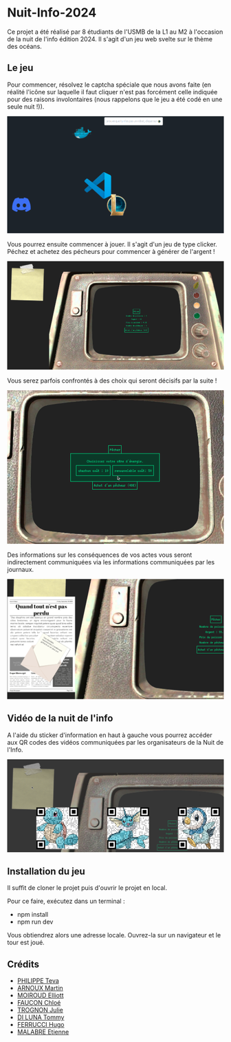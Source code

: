 # Nuit-Info-2024

Ce projet a été réalisé par 8 étudiants de l'USMB de la L1 au M2 à l'occasion de la nuit de l'info édition 2024. Il s'agit d'un jeu web svelte sur le thème des océans.

## Le jeu

Pour commencer, résolvez le captcha spéciale que nous avons faite (en réalité l'icône sur laquelle il faut cliquer n'est pas forcément celle indiquée pour des raisons involontaires (nous rappelons que le jeu a été codé en une seule nuit !)).

![Captcha](README_Assets/captcha.png)

Vous pourrez ensuite commencer à jouer. Il s'agit d'un jeu de type clicker. Péchez et achetez des pécheurs pour commencer à générer de l'argent !

![Jeu_debut](README_Assets/jeu_debut.png)

Vous serez parfois confrontés à des choix qui seront décisifs par la suite !

![Choix](README_Assets/choix.png)

Des informations sur les conséquences de vos actes vous seront indirectement communiquées via les informations communiquées par les journaux.

![Journal](README_Assets/journal.png)

## Vidéo de la nuit de l'info

A l'aide du sticker d'information en haut à gauche vous pourrez accéder aux QR codes des vidéos communiquées par les organisateurs de la Nuit de l'Info.

![Qr_Code](README_Assets/qr_code.png)

## Installation du jeu

Il suffit de cloner le projet puis d'ouvrir le projet en local.

Pour ce faire, exécutez dans un terminal :
- npm install
- npm run dev

Vous obtiendrez alors une adresse locale. Ouvrez-la sur un navigateur et le tour est joué.

## Crédits
- [PHILIPPE Teva](https://github.com/TevaPhilippe05)
- [ARNOUX Martin](https://github.com/MartinArnoux)
- [MOIROUD Elliott](https://github.com/moiroudelliott)
- [FAUCON Chloé](https://github.com/bulbiii)
- [TROGNON Julie](https://github.com/jtrognon)
- [DI LUNA Tommy](https://github.com/TommyDIL)
- [FERRUCCI Hugo](https://github.com/ModeusOperandis)
- [MALABRE Etienne](https://github.com/lasnelus)
